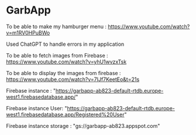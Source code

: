 # GarbApp
To be able to make my hamburger menu : 
https://www.youtube.com/watch?v=m1RV0HPuBWo

Used ChatGPT to handle errors in my application

To be able to fetch images from Firebase : 
https://www.youtube.com/watch?v=yhU1wvzxTsk

To be able to display the images from firebase :
https://www.youtube.com/watch?v=7IJf7KeetEo&t=21s

Firebase instance :
"https://garbapp-ab823-default-rtdb.europe-west1.firebasedatabase.app/"

Firebase instance User:
"https://garbapp-ab823-default-rtdb.europe-west1.firebasedatabase.app/Registered%20User"

Firebase instance storage : 
"gs://garbapp-ab823.appspot.com"